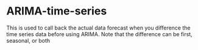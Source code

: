 # ARIMA-time-series

This is used to call back the actual data forecast when you difference the time series data before using ARIMA.
Note that the difference can be first, seasonal, or both
